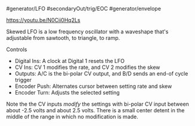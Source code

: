 #generator/LFO #secondaryOut/trig/EOC #generator/envelope 

https://youtu.be/N0Cii0Hq2Ls

Skewed LFO is a low frequency oscillator with a waveshape that's adjustable from sawtooth, to triangle, to ramp.

Controls
* Digital Ins: A clock at Digital 1 resets the LFO
* CV Ins: CV 1 modifies the rate, and CV 2 modifies the skew
* Outputs: A/C is the bi-polar CV output, and B/D sends an end-of cycle trigger
* Encoder Push: Alternates cursor between setting rate and skew
* Encoder Turn: Adjusts the selected setting

Note the the CV inputs _modify_ the settings with bi-polar CV input between about -2.5 volts and about 2.5 volts. There is a small center detent in the middle of the range in which no modification is made.